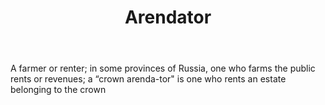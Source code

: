 ---
title: Arendator
permalink: "/definitions/arendator.html"
body: A farmer or renter; in some provinces of Russia, one who farms the public rents
  or revenues; a “crown arenda-tor" is one who rents an estate belonging to the crown
published_at: '2018-07-07'
layout: post
---